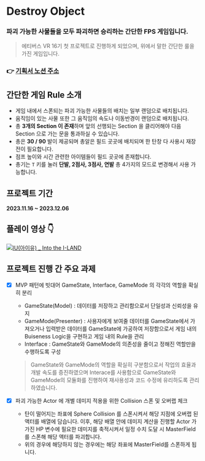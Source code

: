# Destroy Object

### 파괴 가능한 사물들을 모두 파괴하면 승리하는 간단한 FPS 게임입니다.
> 에티버스 VR 16기 첫 프로젝트로 진행하게 되었으며, 위에서 말한 간단한 룰을 가진 게임입니다.

### 👉 [기획서 노션 주소](https://crocus-ermine-3b9.notion.site/79e799766f9740fa959243b754c197d8?pvs=4)

## 간단한 게임 Rule 소개
- 게임 내에서 스폰되는 파괴 가능한 사물들의 배치는 일부 랜덤으로 배치됩니다.
- 움직임이 있는 사물 또한 그 움직임의 속도나 이동반경이 랜덤으로 배치됩니다.
- 총 **3개의 Section 이 존재**하며 앞의 선행되는 Section 을 클리어해야 다음 Section 으로 가는 문을 통과하실 수 있습니다.
- 총은 **30 / 90** 발이 제공되며 총알은 필드 곳곳에 배치되며 한 탄창 다 사용시 재장전이 필요합니다.
- 점프 높이와 시간 관련한 아이템들이 필드 곳곳에 존재합니다.
- 총기는 `T` 키를 눌러 **단발, 2점사, 3점사, 연발** 총 4가지의 모드로 변경해서 사용 가능합니다.

## 프로젝트 기간
**2023.11.16 ~ 2023.12.06**

## 플레이 영상 👇

[![IU(아이유) _ Into the I-LAND](https://img.youtube.com/vi/iaVhPlkQHUE/0.jpg)](https://www.youtube.com/watch?v=iaVhPlkQHUE)

## 프로젝트 진행 간 주요 과제

- [x] MVP 패턴에 빗대어 GameState, Interface, GameMode 의 각각의 역할을 확실히 분리
    - GameState(Model) : 데이터를 저장하고 관리함으로서 단일성과 신뢰성을 유지
    - GameMode(Presenter) : 사용자에게 보여줄 데이터를 GameState에서 가져오거나 입력받은 데이터를 GameState에 가공하여 저장함으로서 게임 내의 Buiseness Logic을 구현하고 게임 내의 Rule을 관리
    - Interface : GameState와 GameMode의 의존성을 줄이고 정해진 역할만을 수행하도록 구성
    
    > GameState와 GameMode의 역할을 확실히 구분함으로서 작업의 효율과 개발 속도를 증진하였으며 Interace를 사용함으로 GameState와 GameMode의 모듈화를 진행하여 재사용성과 코드 수정에 유리하도록 관리하였습니다.
    > 
- [x]  파괴 가능한 Actor 에 개별 데미지 적용을 위한 Collision 스폰 및 오버랩 체크
    - 탄이 떨어지는 좌표에 Sphere Collision 를 스폰시켜서 해당 지점에 오버랩 된 액터를 배열에 담습니다. 이후, 해당 배열 안에 데미지 계산을 진행할 Actor 가 가진 HP 변수에 필요한 데미지를 축적시켜서 일정 수치 도달 시 MasterField 를 스폰해 해당 액터를 파괴합니다.
    - 위의 경우에 해당하지 않는 경우에는 해당 좌표에 MasterField를 스폰하게 됩니다.

